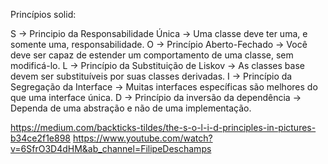Princípios solid:

S -> 	Principio da Responsabilidade Única -> Uma classe deve ter uma, e somente uma, responsabilidade.
O ->    Princípio Aberto-Fechado -> Você deve ser capaz de estender um comportamento de uma classe, sem modificá-lo.
L ->    Princípio da Substituição de Liskov -> As classes base devem ser substituíveis por suas classes derivadas.
I ->    Princípio da Segregação da Interface -> Muitas interfaces específicas são melhores do que uma interface única.
D ->    Princípio da inversão da dependência -> Dependa de uma abstração e não de uma implementação.


https://medium.com/backticks-tildes/the-s-o-l-i-d-principles-in-pictures-b34ce2f1e898
https://www.youtube.com/watch?v=6SfrO3D4dHM&ab_channel=FilipeDeschamps